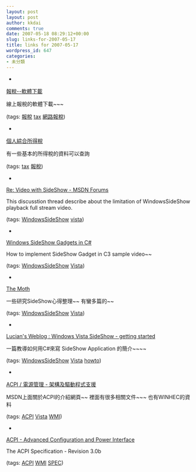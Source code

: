 ```yaml
---
layout: post
layout: post
author: kkdai
comments: true
date: 2007-05-18 08:29:12+00:00
slug: links-for-2007-05-17
title: links for 2007-05-17
wordpress_id: 647
categories:
- 未分類
---
```



	
  * 
		

[報稅--軟體下載](http://tax.nat.gov.tw/irc/irc_download.html)


		

線上報稅的軟體下載~~~


		

(tags: [報稅](http://del.icio.us/kkdai/報稅) [tax](http://del.icio.us/kkdai/tax) [網路報稅](http://del.icio.us/kkdai/網路報稅))


	

	
  * 
		

[個人綜合所得稅](http://investintaiwan.nat.gov.tw/zh-tw/env/guide/tax/individual_income.html)


		

有一些基本的所得稅的資料可以查詢


		

(tags: [tax](http://del.icio.us/kkdai/tax) [報稅](http://del.icio.us/kkdai/報稅))


	

	
  * 
		

[Re: Video with SideShow - MSDN Forums](http://forums.microsoft.com/MSDN/ShowPost.aspx?PostID=1205784&SiteID=1)


		

This discusstion thread describe about the limitation of WindowsSideShow playback full stream video.


		

(tags: [WindowsSideShow](http://del.icio.us/kkdai/WindowsSideShow) [vista](http://del.icio.us/kkdai/vista))


	

	
  * 
		

[Windows SideShow Gadgets in C#](http://channel9.msdn.com/ShowPost.aspx?PostID=273837)


		

How to implement SideShow Gadget in C3 sample video~~


		

(tags: [WindowsSideShow](http://del.icio.us/kkdai/WindowsSideShow) [Vista](http://del.icio.us/kkdai/Vista))


	

	
  * 
		

[The Moth](http://www.danielmoth.com/Blog/labels/SideShow.html)


		

一些研究SideShow心得整理~~ 有蠻多篇的~~


		

(tags: [WindowsSideShow](http://del.icio.us/kkdai/WindowsSideShow) [Vista](http://del.icio.us/kkdai/Vista))


	

	
  * 
		

[Lucian's Weblog : Windows Vista SideShow - getting started](http://studentclub.ro/lucians_weblog/archive/2007/04/29/windows-vista-sideshow-getting-started.aspx)


		

一篇教導如何用C#來寫 SideShow Application 的簡介~~~~


		

(tags: [WindowsSideShow](http://del.icio.us/kkdai/WindowsSideShow) [Vista](http://del.icio.us/kkdai/Vista) [howto](http://del.icio.us/kkdai/howto))


	

	
  * 
		

[ACPI / 電源管理 - 架構及驅動程式支援](http://www.microsoft.com/taiwan/whdc/system/pnppwr/powermgmt/default.mspx)


		

MSDN上面關於ACPI的介紹網頁~~ 裡面有很多相關文件~~~ 也有WINHEC的資料


		

(tags: [ACPI](http://del.icio.us/kkdai/ACPI) [Vista](http://del.icio.us/kkdai/Vista) [WMI](http://del.icio.us/kkdai/WMI))


	

	
  * 
		

[ACPI - Advanced Configuration and Power Interface](http://www.acpi.info/)


		

The ACPI Specification - Revision 3.0b


		

(tags: [ACPI](http://del.icio.us/kkdai/ACPI) [WMI](http://del.icio.us/kkdai/WMI) [SPEC](http://del.icio.us/kkdai/SPEC))


	


